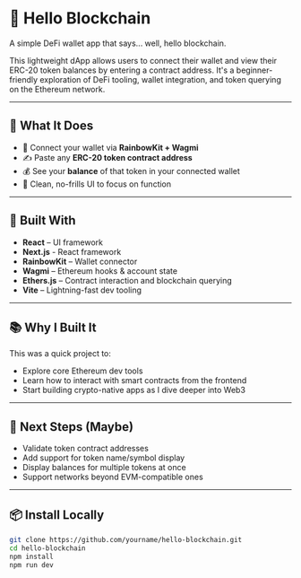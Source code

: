 # 👋 Hello Blockchain

A simple DeFi wallet app that says... well, hello blockchain.

This lightweight dApp allows users to connect their wallet and view their ERC-20 token balances by entering a contract address. It's a beginner-friendly exploration of DeFi tooling, wallet integration, and token querying on the Ethereum network.

---

## 🧠 What It Does

- 🔌 Connect your wallet via **RainbowKit + Wagmi**
- ✍️ Paste any **ERC-20 token contract address**
- 💰 See your **balance** of that token in your connected wallet
- 🧼 Clean, no-frills UI to focus on function

---

## 🔧 Built With

- **React** – UI framework
- **Next.js** - React framework
- **RainbowKit** – Wallet connector
- **Wagmi** – Ethereum hooks & account state
- **Ethers.js** – Contract interaction and blockchain querying
- **Vite** – Lightning-fast dev tooling

---

## 📚 Why I Built It

This was a quick project to:
- Explore core Ethereum dev tools
- Learn how to interact with smart contracts from the frontend
- Start building crypto-native apps as I dive deeper into Web3

---

## 🚀 Next Steps (Maybe)

- Validate token contract addresses
- Add support for token name/symbol display
- Display balances for multiple tokens at once
- Support networks beyond EVM-compatible ones

---

## 📦 Install Locally

```bash
git clone https://github.com/yourname/hello-blockchain.git
cd hello-blockchain
npm install
npm run dev
